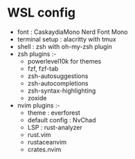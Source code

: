 # WSL config

- font : CaskaydiaMono Nerd Font Mono
- terminal setup : alacritty with tmux
- shell : zsh with oh-my-zsh plugin
- zsh plugins :-
    - powerlevel10k for themes
    - fzf, fzf-tab
    - zsh-autosuggestions
    - zsh-autocompletions
    - zsh-syntax-highlighting
    - zoxide
- nvim plugins :-
    - theme : everforest
    - default config : NvChad
    - LSP : rust-analyzer
    - rust.vim
    - rustaceanvim
    - crates.nvim
